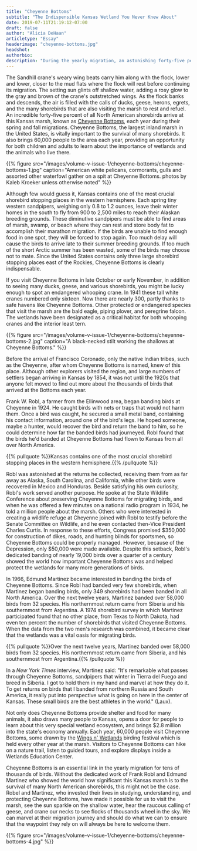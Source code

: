 ```yaml
---
title: "Cheyenne Bottoms"
subtitle: "The Indispensible Kansas Wetland You Never Knew About"
date: 2019-07-11T21:19:12-07:00
draft: false
author: "Alicia DeHaan"
articletype: "Essay"
headerimage: "cheyenne-bottoms.jpg"
headshot:
authorbio:
description: "During the yearly migration, an astonishing forty-five percent of all North American shorebirds pass through this Kansas marsh."
---
```


The Sandhill crane's weary wing beats carry him along with the flock,
lower and lower, closer to the mud flats where the flock will rest
before continuing its migration. The setting sun glints off shallow
water, adding a rosy glow to the gray and brown of the crane's
outstretched wings. As the flock banks and descends, the air is filled
with the calls of ducks, geese, herons, egrets, and the many shorebirds
that are also visiting the marsh to rest and refuel. An incredible
forty-five percent of all North American shorebirds arrive at this
Kansas marsh, known as [Cheyenne Bottoms](https://ksoutdoors.com/KDWPT-Info/Locations/Wildlife-Areas/Southwest/Cheyenne-Bottoms),
each year during their spring and fall migrations. Cheyenne Bottoms, the
largest inland marsh in the United States, is vitally important to the
survival of many shorebirds. It also brings 60,000 people to the area
each year, providing an opportunity for both children and adults to
learn about the importance of wetlands and the animals who live there.

{{% figure src="/images/volume-v-issue-1/cheyenne-bottoms/cheyenne-bottoms-1.jpg" caption="American white pelicans, cormorants, gulls and assorted other waterfowl gather on a spit at Cheyenne Bottoms. photos by Kaleb Kroeker unless otherwise noted" %}}

Although few would guess it, Kansas contains one of the most crucial
shorebird stopping places in the western hemisphere. Each spring tiny
western sandpipers, weighing only 0.8 to 1.2 ounces, leave their winter
homes in the south to fly from 900 to 2,500 miles to reach their Alaskan
breeding grounds. These diminutive sandpipers must be able to find areas
of marsh, swamp, or beach where they can rest and store body fat to
accomplish their marathon migration. If the birds are unable to find
enough food in one spot, they will be forced to stop again. Too much
delay will cause the birds to arrive late to their summer breeding
grounds. If too much of the short Arctic summer has been wasted, some of
the birds may choose not to mate. Since the United States contains only
three large shorebird stopping places east of the Rockies, Cheyenne
Bottoms is clearly indispensable.

If you visit Cheyenne Bottoms in late October or early November, in
addition to seeing many ducks, geese, and various shorebirds, you might
be lucky enough to spot an endangered whooping crane. In 1941 these tall
white cranes numbered only sixteen. Now there are nearly 300, partly
thanks to safe havens like Cheyenne Bottoms. Other protected or
endangered species that visit the marsh are the bald eagle, piping
plover, and peregrine falcon. The wetlands have been designated as a
critical habitat for both whooping cranes and the interior least tern.

{{% figure src="/images/volume-v-issue-1/cheyenne-bottoms/cheyenne-bottoms-2.jpg" caption="A black-necked stilt working the shallows at Cheyenne Bottoms." %}}

Before the arrival of Francisco Coronado, only the native Indian tribes,
such as the Cheyenne, after whom Cheyenne Bottoms is named, knew of this
place. Although other explorers visited the region, and large numbers of
settlers began arriving in Kansas by 1854, it was not until the 1920s
that anyone felt moved to find out more about the thousands of birds
that arrived at the Bottoms each year.

Frank W. Robl, a farmer from the Ellinwood area, began banding birds at
Cheyenne in 1924. He caught birds with nets or traps that would not harm
them. Once a bird was caught, he secured a small metal band, containing
his contact information, around one of the bird's legs. He hoped
someone, maybe a hunter, would recover the bird and return the band to
him, so he could determine how far the banded birds had journeyed. Robl
found that the birds he'd banded at Cheyenne Bottoms had flown to Kansas
from all over North America.

{{% pullquote %}}Kansas contains one of the most crucial shorebird stopping places in the western hemisphere.{{% /pullquote %}}

Robl was astonished at the returns he collected, receiving them from as
far away as Alaska, South Carolina, and California, while other birds
were recovered in Mexico and Honduras. Beside satisfying his own
curiosity, Robl's work served another purpose. He spoke at the State
Wildlife Conference about preserving Cheyenne Bottoms for migrating
birds, and when he was offered a few minutes on a national radio program
in 1934, he told a million people about the marsh. Others who were
interested in creating a wildlife refuge at Cheyenne joined with Robl to
testify before the Senate Committee on Wildlife, and he even contacted
then-Vice President Charles Curtis. In response to these efforts,
Congress promised \$350,000 for construction of dikes, roads, and
hunting blinds for sportsmen, so Cheyenne Bottoms could be properly
managed. However, because of the Depression, only \$50,000 were made
available. Despite this setback, Robl's dedicated banding of nearly
19,000 birds over a quarter of a century showed the world how important
Cheyenne Bottoms was and helped protect the wetlands for many more
generations of birds.

In 1966, Edmund Martinez became interested in banding the birds of
Cheyenne Bottoms. Since Robl had banded very few shorebirds, when
Martinez began banding birds, only 349 shorebirds had been banded in all
North America. Over the next twelve years, Martinez banded over 58,000
birds from 32 species. His northernmost return came from Siberia and his
southernmost from Argentina. A 1974 shorebird survey in which Martinez
participated found that no other place, from Texas to North Dakota, had
even ten percent the number of shorebirds that visited Cheyenne Bottoms.
When the data from the two men's research was combined, it became clear
that the wetlands was a vital oasis for migrating birds.

{{% pullquote %}}Over the next twelve years, Martinez banded over 58,000 birds from 32 species. His northernmost return came from Siberia, and his southernmost from Argentina.{{% /pullquote %}}

In a *New York Times* interview, Martinez said: "It's remarkable what
passes through Cheyenne Bottoms, sandpipers that winter in Tierra del
Fuego and breed in Siberia. I got to hold them in my hand and marvel at
how they do it. To get returns on birds that I banded from northern
Russia and South America, it really put into perspective what is going
on here in the center of Kansas. These small birds are the best athletes
in the world." (Laux).

Not only does Cheyenne Bottoms provide shelter and food for many
animals, it also draws many people to Kansas, opens a door for people to
learn about this very special wetland ecosystem, and brings \$2.8
million into the state's economy annually. Each year, 60,000 people
visit Cheyenne Bottoms, some drawn by the [Wings n' Wetlands](http://wetlandscenter.fhsu.edu/wings-n-wetlands-birding-festival)
birding festival which is held every other year at the marsh. Visitors
to Cheyenne Bottoms can hike on a nature trail, listen to guided tours,
and explore displays inside a Wetlands Education Center.

Cheyenne Bottoms is an essential link in the yearly migration for tens
of thousands of birds. Without the dedicated work of Frank Robl and
Edmund Martinez who showed the world how significant this Kansas marsh
is to the survival of many North American shorebirds, this might not be
the case. Robel and Martinez, who invested their lives in studying,
understanding, and protecting Cheyenne Bottoms, have made it possible
for us to visit the marsh, see the sun sparkle on the shallow water,
hear the raucous calling of geese, and crane our necks to see flocks of
thousands wheel in the sky. We can marvel at their migration journey and
should do what we can to ensure that the waypoint they rely on will
always be here to welcome them.

{{% figure src="/images/volume-v-issue-1/cheyenne-bottoms/cheyenne-bottoms-4.jpg" %}}